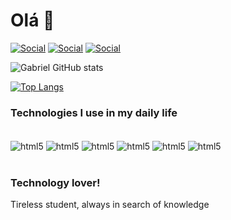# Olá 👋

[![Social](https://img.shields.io/badge/Instagram-E4405F?style=for-the-badge&logo=instagram&logoColor=white)](https://www.instagram.com/gabrieelandraade/)
[![Social](https://img.shields.io/badge/LinkedIn-0077B5?style=for-the-badge&logo=linkedin&logoColor=white)](https://www.linkedin.com/in/gabriel-andrade-590a17227/)
[![Social](https://img.shields.io/badge/Discord-7289DA?style=for-the-badge&logo=discord&logoColor=white)]()

![Gabriel GitHub stats](https://github-readme-stats.vercel.app/api?username=GaabrielCoosta&show_icons=true&theme=dracula)

[![Top Langs](https://github-readme-stats.vercel.app/api/top-langs/?username=GaabrielCoosta&layout=compact)](https://github.com/anuraghazra/github-readme-stats)


### Technologies I use in my daily life
<div sttyle="display: inline_block"><br/>
    <img align="center" alt="html5" src="https://img.shields.io/badge/HTML-239120?style=for-the-badge&logo=html5&logoColor=white" />
    <img align="center" alt="html5" src="https://img.shields.io/badge/Python-3776AB?style=for-the-badge&logo=python&logoColor=white" />
    <img align="center" alt="html5" src="https://img.shields.io/badge/Python-14354C?style=for-the-badge&logo=python&logoColor=white" />
    <img align="center" alt="html5" src="https://img.shields.io/badge/C%2B%2B-00599C?style=for-the-badge&logo=c%2B%2B&logoColor=white" />
    <img align="center" alt="html5" src="https://img.shields.io/badge/MySQL-00000F?style=for-the-badge&logo=mysql&logoColor=white" />
    <img align="center" alt="html5" src="https://img.shields.io/badge/SQLite-07405E?style=for-the-badge&logo=sqlite&logoColor=white" />
    
    
</div><br/>

### Technology lover!
Tireless student, always in search of knowledge
